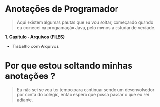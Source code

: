 # Anotações de Programador
> Aqui existem algumas pautas que eu vou soltar,
> começando quando eu comecei na programação Java,
> pelo menos a estudar de verdade.

**1. Capítulo - Arquivos (FILES)**
- Trabalho com Arquivos.

# Por que estou soltando minhas anotações ?
> Eu não sei se vou ter tempo para continuar sendo
> um desenvolvedor por conta do colégio, então espero
> que possa passar o que eu sei adiante.
